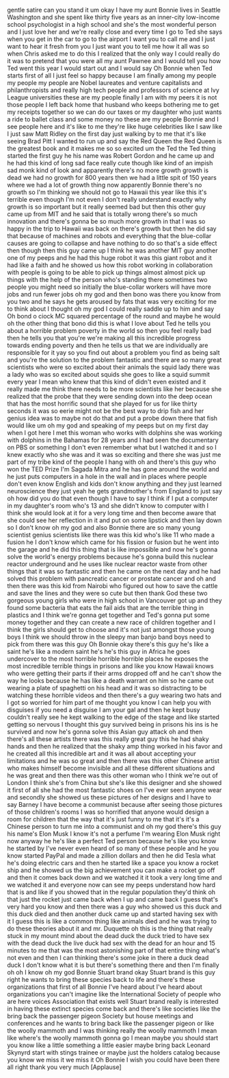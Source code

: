 
gentle satire can you stand it um okay I
have my aunt Bonnie lives in Seattle
Washington and she spent like thirty
five years as an inner-city low-income
school psychologist in a high school and
she&#39;s the most wonderful person and I
just love her and we&#39;re really close and
every time I go to Ted she says when you
get in the car to go to the airport I
want you to call me and I just want to
hear it fresh from you I just want you
to tell me how it all was so when Chris
asked me to do this I realized that the
only way I could really do it was to
pretend that you were all my aunt Pawnee
and I would tell you how Ted went this
year I would start out and I would say
Oh Bonnie when Ted starts first of all I
just feel so happy because I am finally
among my people my people my people are
Nobel laureates and venture capitalists
and philanthropists and really high tech
people and professors of science at Ivy
League universities these are my people
finally I am with my peers
it is not those people I left back home
that husband who keeps bothering me to
get my receipts together so we can do
our taxes or my daughter who just wants
a ride to ballet class and some money no
these are my people Bonnie and I see
people here and it&#39;s like to me they&#39;re
like huge celebrities like I saw like I
just saw Matt Ridley on the first day
just walking by to me that it&#39;s like
seeing Brad Pitt I wanted to run up and
say the Red Queen the Red Queen is the
greatest book and it makes me so so
excited um the Ted the Ted thing started
the first guy he his name was Robert
Gordon and he came up and he had this
kind of long sad face really cute though
like kind of an impish sad monk kind of
look and apparently there&#39;s no more
growth growth is dead
we had no growth for 800 years then we
had a little spit of 150 years where we
had a lot of growth thing now apparently
Bonnie there&#39;s no growth so I&#39;m thinking
we should not go to Hawaii this year
like this it&#39;s terrible even though I&#39;m
not even I don&#39;t really understand
exactly why growth is so important but
it really seemed bad but then this other
guy came up from MIT and he said that is
totally wrong there&#39;s so much innovation
and there&#39;s gonna be so much more growth
in that I was so happy in the trip to
Hawaii was back on there&#39;s growth but
then he did say that because of machines
and robots and everything that the
blue-collar causes are going to collapse
and have nothing to do so that&#39;s a side
effect
then though then this guy came up I
think he was another MIT guy another one
of my peeps
and he had this huge robot it was this
giant robot and it had like a faith and
he showed us how this robot working in
collaboration with people is going to be
able to pick up things almost almost
pick up things with the help of the
person who&#39;s standing there sometimes
two people you might need so initially
the blue-collar workers will have more
jobs
and run fewer jobs oh my god
and then bono was there you know from
you two and he says he gets aroused by
fats that was very exciting for me to
think about I thought oh my god I could
really saddle up to him and say Oh bond
o ciock MC squared percentage of the
round and maybe he would oh the other
thing that bono did this is what I love
about Ted he tells you about a horrible
problem poverty in the world so then you
feel really bad then he tells you that
you&#39;re we&#39;re making all this incredible
progress towards ending poverty and then
he tells us that we are individually are
responsible for it yay so you find out
about a problem you find as being salt
and you&#39;re the solution to the problem
fantastic and there are so many great
scientists who were so excited about
their animals the squid lady there was a
lady who was so excited about squids she
goes to like a squid summit every year I
mean who knew that this kind of didn&#39;t
even existed and it really made me think
there needs to be more scientists like
her because she realized that the probe
that they were sending down into the
deep ocean that has the most horrific
sound that she played for us for like
thirty seconds it was so eerie
might not be the best way to drip fish
and her genius idea was to maybe not do
that and put a probe down there that
fish would like
um oh my god and speaking of my peeps
but on my first day when I got here I
met this woman who works with dolphins
she was working with dolphins in the
Bahamas for 28 years and I had seen the
documentary on PBS or something I don&#39;t
even remember what but I watched it and
so I knew exactly who she was and it was
so exciting and there she was just me
part of my tribe kind of the people I
hang with oh and there&#39;s this guy who
won the TED Prize
I&#39;m Sagada Mitra and he has gone around
the world and he just puts computers in
a hole in the wall and in places where
people don&#39;t even know English and kids
don&#39;t know anything and they just
learned neuroscience they just yeah he
gets grandmother&#39;s from England to just
say oh how did you do that
even though I have to say I think if I
put a computer in my daughter&#39;s room
who&#39;s 13 and she didn&#39;t know to computer
with I think she would look at it for a
very long time and then become aware
that she could see her reflection in it
and put on some lipstick and then lay
down so I don&#39;t know oh my god and also
Bonnie there are so many young scientist
genius scientists like there was this
kid who&#39;s like 11 who made a fusion he I
don&#39;t know which came for his fission or
fusion but he went into the garage and
he did this thing that is like
impossible and now he&#39;s gonna solve the
world&#39;s energy problems because he&#39;s
gonna build this nuclear reactor
underground and he uses like nuclear
reactor waste from other things that it
was so fantastic and then he came on the
next day and he had solved this problem
with pancreatic cancer or prostate
cancer and oh and then there was this
kid from Nairobi who figured out how to
save the cattle and save the lines and
they were so cute but then thank God
these two gorgeous young girls who were
in high school in Vancouver got up and
they found some bacteria that eats the
fail aids that are the terrible thing in
plastics and I think we&#39;re gonna get
together and Ted&#39;s gonna put some money
together and they can create a new race
of children together and I think the
girls should get to choose and it&#39;s not
just amongst those young boys I think we
should throw in the sleepy man banjo
band boys need to pick from there was
this guy Oh Bonnie okay there&#39;s this guy
he&#39;s like a saint
he&#39;s like a modern saint he&#39;s he&#39;s this
guy in Africa he goes undercover to the
most horrible horrible horrible places
he exposes the most incredible terrible
things in prisons and like you know
Hawaii knows who were getting their
parts if their arms dropped off and he
can&#39;t show the way he looks because he
has like a death warrant on him so he
came out wearing a plate of spaghetti on
his head
and it was so distracting to be watching
these horrible videos and then there&#39;s a
guy wearing two hats and I got so
worried for him part of me thought you
know I can help you with disguises if
you need a disguise
I am your gal and then he kept busy
couldn&#39;t really see he kept walking to
the edge of the stage and like started
getting so nervous I thought this guy
survived being in prisons his ins is he
survived and now he&#39;s gonna solve this
Asian guy attack
oh and then there&#39;s all these artists
there was this really great guy this he
had shaky hands and then he realized
that the shaky amp thing worked in his
favor and he created all this incredible
art and it was all about accepting your
limitations and he was so great and then
there was this other Chinese artist who
makes himself become invisible and all
these different situations and he was
great and then there was this other
woman who I think we&#39;re out of London I
think she&#39;s from China but she&#39;s like
this designer and she showed it first of
all she had the most fantastic shoes on
I&#39;ve ever seen anyone wear and secondly
she showed us these pictures of her
designs and I have to say Barney I have
become a communist because after seeing
those pictures of those children&#39;s rooms
I was so horrified that anyone would
design a room for children that the way
that it&#39;s just funny to me that it&#39;s
it&#39;s a Chinese person to turn me into a
communist and oh my god there&#39;s this guy
his name&#39;s Elon Musk I know it&#39;s not a
perfume I&#39;m wearing Elon Musk right now
anyway he he&#39;s like a perfect Ted person
because he&#39;s like you know he started by
I&#39;ve never even heard of so many of
these people and he you know started
PayPal and made a zillion dollars and
then he did Tesla what he&#39;s doing
electric cars and then he started like a
space you know a rocket ship and he
showed us the big achievement you can
make a rocket go off and then it comes
back down and we watched it it took a
very long time and we watched it and
everyone now can see my peeps understand
how hard that is and like if you showed
that in the regular population they&#39;d
think oh that just the rocket just came
back when I up and came back I guess
that&#39;s very hard you know and then there
was a guy who showed us this duck and
this duck died and then another duck
came up and started having sex with it I
guess this is like a common thing like
animals died and he was trying to do
these theories about it and mr. Duquette
oh this is the thing that really stuck
in my mount mind about the dead duck the
duck tried to have sex with the dead
duck the live duck had sex with the dead
for an hour and 15 minutes to me that
was the most astonishing part of that
entire thing what&#39;s not even and then I
can thinking there&#39;s some joke in there
 a duck dead duck I don&#39;t know what
it is but there&#39;s something there and
then I&#39;m finally oh oh I know oh my god
Bonnie Stuart brand okay Stuart brand is
this guy right he wants to bring these
species back to life and there&#39;s these
organizations that first of all Bonnie
I&#39;ve heard about I&#39;ve heard about
organizations you can&#39;t imagine like the
International Society of people who are
here voices Association that exists well
Stuart brand really is interested in
having these extinct species come back
and there&#39;s like societies like the
bring back the passenger pigeon Society
but house meetings and conferences
and he wants to bring back like the
passenger pigeon or like the woolly
mammoth and I was thinking really the
woolly mammoth I mean like where&#39;s the
woolly mammoth gonna go I mean maybe you
should start you know like a little
something a little easier maybe bring
back Leonard Skynyrd start with stings
trainee or maybe just the holders
catalog because you know we miss it we
miss it Oh Bonnie I wish you could have
been there all right thank you very much
[Applause]
